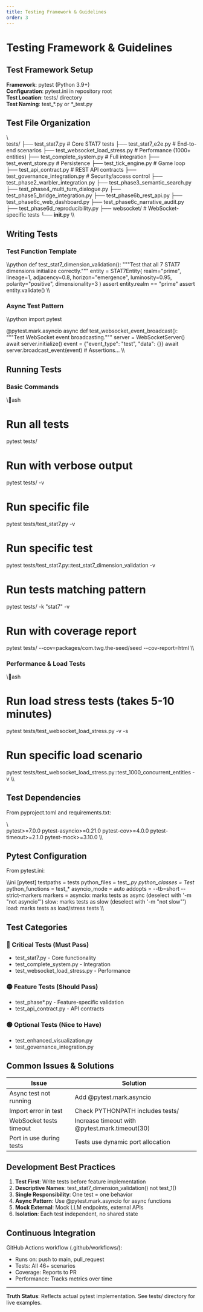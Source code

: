 ```yaml
---
title: Testing Framework & Guidelines
order: 3
---
```


# Testing Framework & Guidelines

## Test Framework Setup

**Framework**: pytest (Python 3.9+)  
**Configuration**: pytest.ini in repository root  
**Test Location**: tests/ directory  
**Test Naming**: test_*.py or *_test.py

## Test File Organization

\\\
tests/
├── test_stat7.py                    # Core STAT7 tests
├── test_stat7_e2e.py               # End-to-end scenarios
├── test_websocket_load_stress.py    # Performance (1000+ entities)
├── test_complete_system.py          # Full integration
├── test_event_store.py              # Persistence
├── test_tick_engine.py              # Game loop
├── test_api_contract.py             # REST API contracts
├── test_governance_integration.py    # Security/access control
├── test_phase2_warbler_integration.py
├── test_phase3_semantic_search.py
├── test_phase4_multi_turn_dialogue.py
├── test_phase5_bridge_integration.py
├── test_phase6b_rest_api.py
├── test_phase6c_web_dashboard.py
├── test_phase6c_narrative_audit.py
├── test_phase6d_reproducibility.py
├── websocket/                       # WebSocket-specific tests
└── __init__.py
\\\

## Writing Tests

### Test Function Template

\\\python
def test_stat7_dimension_validation():
    \"\"\"Test that all 7 STAT7 dimensions initialize correctly.\"\"\"
    entity = STAT7Entity(
        realm="prime",
        lineage=1,
        adjacency=0.8,
        horizon="emergence",
        luminosity=0.95,
        polarity="positive",
        dimensionality=3
    )
    assert entity.realm == "prime"
    assert entity.validate()
\\\

### Async Test Pattern

\\\python
import pytest

@pytest.mark.asyncio
async def test_websocket_event_broadcast():
    \"\"\"Test WebSocket event broadcasting.\"\"\"
    server = WebSocketServer()
    await server.initialize()
    event = {"event_type": "test", "data": {}}
    await server.broadcast_event(event)
    # Assertions...
\\\

## Running Tests

### Basic Commands

\\\ash
# Run all tests
pytest tests/

# Run with verbose output
pytest tests/ -v

# Run specific file
pytest tests/test_stat7.py -v

# Run specific test
pytest tests/test_stat7.py::test_stat7_dimension_validation -v

# Run tests matching pattern
pytest tests/ -k "stat7" -v

# Run with coverage report
pytest tests/ --cov=packages/com.twg.the-seed/seed --cov-report=html
\\\

### Performance & Load Tests

\\\ash
# Run load stress tests (takes 5-10 minutes)
pytest tests/test_websocket_load_stress.py -v -s

# Run specific load scenario
pytest tests/test_websocket_load_stress.py::test_1000_concurrent_entities -v
\\\

## Test Dependencies

From pyproject.toml and requirements.txt:

\\\
pytest>=7.0.0
pytest-asyncio>=0.21.0
pytest-cov>=4.0.0
pytest-timeout>=2.1.0
pytest-mock>=3.10.0
\\\

## Pytest Configuration

From pytest.ini:

\\\ini
[pytest]
testpaths = tests
python_files = test_*.py
python_classes = Test*
python_functions = test_*
asyncio_mode = auto
addopts = --tb=short --strict-markers
markers =
    asyncio: marks tests as async (deselect with '-m "not asyncio"')
    slow: marks tests as slow (deselect with '-m "not slow"')
    load: marks tests as load/stress tests
\\\

## Test Categories

### 🔴 Critical Tests (Must Pass)
- test_stat7.py - Core functionality
- test_complete_system.py - Integration
- test_websocket_load_stress.py - Performance

### 🟡 Feature Tests (Should Pass)
- test_phase*.py - Feature-specific validation
- test_api_contract.py - API contracts

### 🟢 Optional Tests (Nice to Have)
- test_enhanced_visualization.py
- test_governance_integration.py

## Common Issues & Solutions

| Issue | Solution |
|-------|----------|
| Async test not running | Add @pytest.mark.asyncio |
| Import error in test | Check PYTHONPATH includes tests/ |
| WebSocket tests timeout | Increase timeout with @pytest.mark.timeout(30) |
| Port in use during tests | Tests use dynamic port allocation |

## Development Best Practices

1. **Test First**: Write tests before feature implementation
2. **Descriptive Names**: test_stat7_dimension_validation() not test_1()
3. **Single Responsibility**: One test = one behavior
4. **Async Pattern**: Use @pytest.mark.asyncio for async functions
5. **Mock External**: Mock LLM endpoints, external APIs
6. **Isolation**: Each test independent, no shared state

## Continuous Integration

GitHub Actions workflow (.github/workflows/):
- Runs on: push to main, pull_request
- Tests: All 46+ scenarios
- Coverage: Reports to PR
- Performance: Tracks metrics over time

---

**Truth Status**: Reflects actual pytest implementation. See tests/ directory for live examples.
